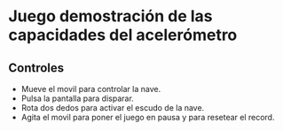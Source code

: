 # Juego demostración de las capacidades del acelerómetro

## Controles

- Mueve el movil para controlar la nave.
- Pulsa la pantalla para disparar.
- Rota dos dedos para activar el escudo de la nave.
- Agita el movil para poner el juego en pausa y para resetear el record.




